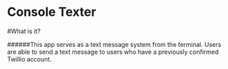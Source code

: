 Console Texter
==============

#What is it?

######This app serves as a text message system from the terminal. Users are able to send a text message to users who have a previously confirmed Twillio account.
